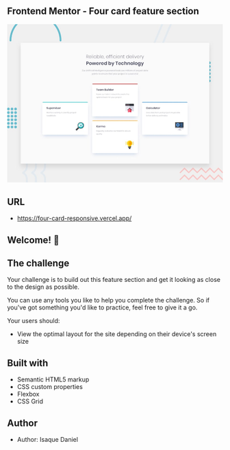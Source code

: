 ## Frontend Mentor - Four card feature section

![Design preview for the Four card feature section coding challenge](./design/desktop-preview.jpg)

## URL

- https://four-card-responsive.vercel.app/

## Welcome! 👋

## The challenge

Your challenge is to build out this feature section and get it looking as close to the design as possible.

You can use any tools you like to help you complete the challenge. So if you've got something you'd like to practice, feel free to give it a go.

Your users should:

- View the optimal layout for the site depending on their device's screen size

## Built with

- Semantic HTML5 markup
- CSS custom properties
- Flexbox
- CSS Grid

## Author

- Author: Isaque Daniel
